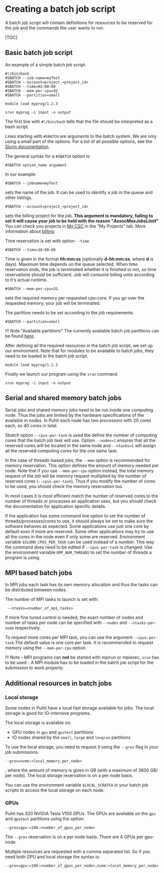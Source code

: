 # Creating a batch job script

A batch job script will contain definitions for resources to be reserved for
the job and the commands the user wants to run.

[TOC]


## Basic batch job script

An example of a simple batch job script.
```
#!/bin/bash
#SBATCH --job-name=myTest
#SBATCH --account=project_<project_id>
#SBATCH --time=02:00:00
#SBATCH --mem-per-cpu=2G
#SBATCH --partition=small

module load myprog/1.2.3

srun myprog -i input -o output
```
The first line with `#!/bin/bash` tells that the file should be interpreted
as a bash script.

Lines starting with `#SBATCH` are arguments to the batch system.
We are only using a small part of the options. For a list of all possible
options, see the [Slurm documentation](https://slurm.schedmd.com/sbatch.html).

The general syntax for a `#SBATCH` option is:

```
#SBATCH option_name argument
```

In our example:

```
#SBATCH --jobname=myTest
```

sets the name of the job. It can be used to identify a job in the queue and
other listings.

```
#SBATCH --account=project_<project_id>
```

sets the billing project for the job. **This argument is mandatory, failing to
set it will cause your job to be held with the reason "_AssocMaxJobsLimit_"**
You can check you projects in [My CSC](https://my.csc.fi) in the "My Projects"
tab. More information about [billing](../../accounts/billing.md). 

Time reservation is set with option `--time`

```
#SBATCH --time=10:00:00
```

Time is given in the format __hh:mm:ss__ (optionally __d-hh:mm:ss__, where
__d__ is days). Maximum time depends on the queue selected. When time
reservation ends, the job is terminated whether it is finished or not, so time
reservations should be sufficient. Job will consume billing units according to
it's actual runtime.

```
#SBATCH --mem-per-cpu=2G
```

sets the required memory per requested cpu-core. If you go over the requested
memory, your job will be terminated.

The partition needs to be set according to the job requirements.
```
#SBATCH --partition=small
```

!!! Note "Available partitions"
    The currently available batch job partitions can be found [here](batch-job-partitions.md).


After defining all the required resources in the batch job script, we set up our 
environment. Note that for modules to be available to batch jobs, they need to be loaded in
the batch job script.

```
module load myprog/1.2.3
```

Finally we launch our program using the `srun` command

```
srun myprog -i input -o output
```


## Serial and shared memory batch jobs

Serial jobs and shared memory jobs need to be run inside one computing node. Thus the jobs are limited by the hardware specifications of the available in nodes. In Puhti each node has two processors with 20 cores each, so 40 cores in total.

Sbatch option `--cpus-per-task` is used the define the number of computing cores that the batch job task will use. Option `--nodes=1` ensures that all the reserved cores will be located in the same node and `--ntasks=1` will assign all the reserved computing cores for the one same task.

In the case of threads-based jobs, the `--mem` option is recommended for memory reservation. This option defines the amount of memory needed per node. Note that if you use `--mem-per-cpu` option instead, the total memory request of the job will be memory request multiplied by the number of reserved cores (`--cpus-per-task`). Thus if you modify the number of cores to be used, you should check the memory reservation too.


In most cases it is most efficient match the number of reserved cores to the number of threads or processes an application uses, but you should check the documentation for application specific details.

If the application has some command line option to set the number of threads/processes/cores to use,
it should always be set to make sure the software behaves as expected. Some applications use just one core by default even if more are reserved.
Some other applications may try to use all the cores in the node even if only some are reserved. 
Environment variable `$SLURM_CPUS_PER_TASK` can be used instead of a number. This way the command does need to be edited if `--cpus-per-task` is changed. Use the environment variable `OMP_NUM_THREADS` to set the number of threads a program is using. 





## MPI based batch jobs

 In MPI jobs each task has its own memory allocation and thus the tasks can be distributed between nodes.
 
 The number of MPI tasks to launch is set with:
``` 
 --ntasks=<number_of_mpi_tasks>
```
 
 If more fine tuned control is needed, the exact number of nodes and number of tasks per node can be specified with
`--nodes` and `--ntasks-per-node` respectively.

To request more cores per MPI task, you can use the argument `--cpus-per-task`.The default value is one core per task. 
It is recommended to request memory using the `--mem-per-cpu` option.


!!! Note
    - MPI programs can **not** be started with mpirun or mpiexec, `srun` has to be used
    - A MPI module has to be loaded in the batch job script for the submission to work properly.

## Additional resources in batch jobs


### Local storage 

Some nodes in Puhti have a local fast storage available for jobs.
The local storage is good for IO-intensive programs.

The local storage is available on:

* GPU nodes in `gpu` and `gputest` partitions
* IO nodes shared by the `small`, `large` and `longrun` partitions

To use the local storage, you need to request it using the `--gres` flag in your job submissions.

```
--gres=nvme:<local_memory_per_node>
```
, where the amount of memory is given in GB (with a maximum of 3600 GB/ per node). The local storage reservation is on a per node basis.

You can use the environment variable `$LOCAL_SCRATCH` in your batch job scripts to access the local storage on each node.


### GPUs

Puhti has 320 NVIDIA Tesla V100 GPUs. The GPUs are 
available on the `gpu` and `gputest` partitions using the option:
```
--gres=gpu:v100:<number_of_gpus_per_node>
```
The `--gres` reservation is on a per node basis. There are 4 GPUs per gpu-node. 

Multiple resources are requested with a comma separated list.
So if you need both GPU and local storage the syntax is:
```
--gres=gpu:v100:<number_of_gpus_per_node>,nvme:<local_memory_per_node>
```



